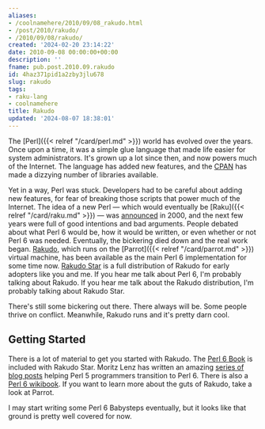 ```yaml
---
aliases:
- /coolnamehere/2010/09/08_rakudo.html
- /post/2010/rakudo/
- /2010/09/08/rakudo/
created: '2024-02-20 23:14:22'
date: 2010-09-08 00:00:00+00:00
description: ''
fname: pub.post.2010.09.rakudo
id: 4haz371pid1a2zby3jlu678
slug: rakudo
tags:
- raku-lang
- coolnamehere
title: Rakudo
updated: '2024-08-07 18:38:01'
---
```


The [Perl]({{< relref "/card/perl.md" >}}) world has evolved over the years. Once upon a time, it was a simple glue language that made life easier for system administrators. It's grown up a lot since then, and now powers much of the Internet. The language has added new features, and the [CPAN](http://cpan.org) has made a dizzying number of libraries available.

<!--more-->

Yet in a way, Perl was stuck. Developers had to be careful about adding new features, for fear of breaking those scripts that power much of the Internet. The idea of a new Perl — which would eventually be [Raku]({{< relref "/card/raku.md" >}}) — was [announced](http://www.perl.com/pub/2000/07/perl6.html) in 2000, and the next few years were full of good intentions and bad arguments. People debated about what Perl 6 would be, how it would be written, or even whether or not Perl 6 was needed. Eventually, the bickering died down and the real work began. [Rakudo](http://rakudo.org), which runs on the [Parrot]({{< relref "/card/parrot.md" >}}) virtual machine, has been available as the main Perl 6 implementation for some time now. [Rakudo Star](http://github.com/rakudo/star) is a full distribution of Rakudo for early adopters like you and me. If you hear me talk about Perl 6, I'm probably talking about Rakudo. If you hear me talk about the Rakudo distribution, I'm probably talking about Rakudo Star.

There's still some bickering out there. There always will be. Some people thrive on conflict. Meanwhile, Rakudo runs and it's pretty darn cool.

## Getting Started

There is a lot of material to get you started with Rakudo. The [Perl 6 Book](http://github.com/perl6/book) is included with Rakudo Star. Moritz Lenz has written an amazing [series of blog posts](http://perlgeek.de/en/article/5-to-6) helping Perl 5 programmers transition to Perl 6. There is also a [Perl 6 wikibook](http://en.wikibooks.org/wiki/Perl_6_Programming). If you want to learn more about the guts of Rakudo, take a look at Parrot.

I may start writing some Perl 6 Babysteps eventually, but it looks like that ground is pretty well covered for now.
